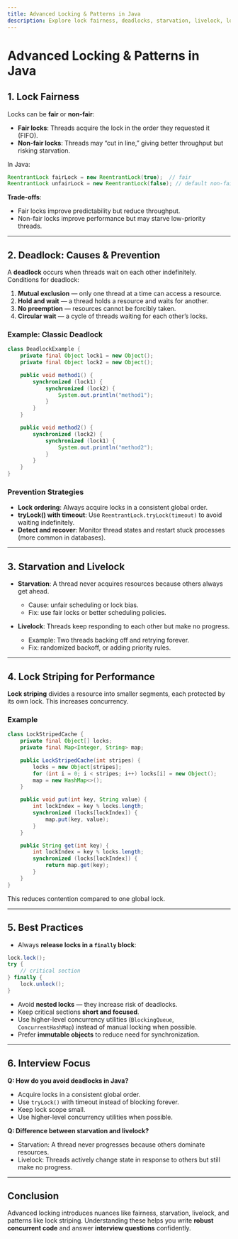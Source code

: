 ```yaml
---
title: Advanced Locking & Patterns in Java
description: Explore lock fairness, deadlocks, starvation, livelock, lock striping, and best practices for writing robust concurrent Java applications.
---
```


# Advanced Locking & Patterns in Java

## 1. Lock Fairness
Locks can be **fair** or **non-fair**:
- **Fair locks**: Threads acquire the lock in the order they requested it (FIFO).
- **Non-fair locks**: Threads may “cut in line,” giving better throughput but risking starvation.

In Java:
```java
ReentrantLock fairLock = new ReentrantLock(true);  // fair
ReentrantLock unfairLock = new ReentrantLock(false); // default non-fair
```

**Trade-offs**:  
- Fair locks improve predictability but reduce throughput.  
- Non-fair locks improve performance but may starve low-priority threads.

---

## 2. Deadlock: Causes & Prevention
A **deadlock** occurs when threads wait on each other indefinitely.  
Conditions for deadlock:
1. **Mutual exclusion** — only one thread at a time can access a resource.
2. **Hold and wait** — a thread holds a resource and waits for another.
3. **No preemption** — resources cannot be forcibly taken.
4. **Circular wait** — a cycle of threads waiting for each other’s locks.

### Example: Classic Deadlock
```java
class DeadlockExample {
    private final Object lock1 = new Object();
    private final Object lock2 = new Object();

    public void method1() {
        synchronized (lock1) {
            synchronized (lock2) {
                System.out.println("method1");
            }
        }
    }

    public void method2() {
        synchronized (lock2) {
            synchronized (lock1) {
                System.out.println("method2");
            }
        }
    }
}
```

### Prevention Strategies
- **Lock ordering**: Always acquire locks in a consistent global order.  
- **tryLock() with timeout**: Use `ReentrantLock.tryLock(timeout)` to avoid waiting indefinitely.  
- **Detect and recover**: Monitor thread states and restart stuck processes (more common in databases).  

---

## 3. Starvation and Livelock
- **Starvation**: A thread never acquires resources because others always get ahead.  
  - Cause: unfair scheduling or lock bias.  
  - Fix: use fair locks or better scheduling policies.  

- **Livelock**: Threads keep responding to each other but make no progress.  
  - Example: Two threads backing off and retrying forever.  
  - Fix: randomized backoff, or adding priority rules.

---

## 4. Lock Striping for Performance
**Lock striping** divides a resource into smaller segments, each protected by its own lock. This increases concurrency.

### Example
```java
class LockStripedCache {
    private final Object[] locks;
    private final Map<Integer, String> map;

    public LockStripedCache(int stripes) {
        locks = new Object[stripes];
        for (int i = 0; i < stripes; i++) locks[i] = new Object();
        map = new HashMap<>();
    }

    public void put(int key, String value) {
        int lockIndex = key % locks.length;
        synchronized (locks[lockIndex]) {
            map.put(key, value);
        }
    }

    public String get(int key) {
        int lockIndex = key % locks.length;
        synchronized (locks[lockIndex]) {
            return map.get(key);
        }
    }
}
```
This reduces contention compared to one global lock.

---

## 5. Best Practices
- Always **release locks in a `finally` block**:
```java
lock.lock();
try {
    // critical section
} finally {
    lock.unlock();
}
```
- Avoid **nested locks** — they increase risk of deadlocks.  
- Keep critical sections **short and focused**.  
- Use higher-level concurrency utilities (`BlockingQueue`, `ConcurrentHashMap`) instead of manual locking when possible.  
- Prefer **immutable objects** to reduce need for synchronization.

---

## 6. Interview Focus
**Q: How do you avoid deadlocks in Java?**  
- Acquire locks in a consistent global order.  
- Use `tryLock()` with timeout instead of blocking forever.  
- Keep lock scope small.  
- Use higher-level concurrency utilities when possible.  

**Q: Difference between starvation and livelock?**  
- Starvation: A thread never progresses because others dominate resources.  
- Livelock: Threads actively change state in response to others but still make no progress.

---

## Conclusion
Advanced locking introduces nuances like fairness, starvation, livelock, and patterns like lock striping. Understanding these helps you write **robust concurrent code** and answer **interview questions** confidently.
